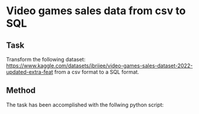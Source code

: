 # Video games sales data from csv to SQL

## Task 

Transform the following dataset: https://www.kaggle.com/datasets/ibriiee/video-games-sales-dataset-2022-updated-extra-feat
from a csv format to a SQL format.

## Method

The task has been accomplished with the follwing python script:


